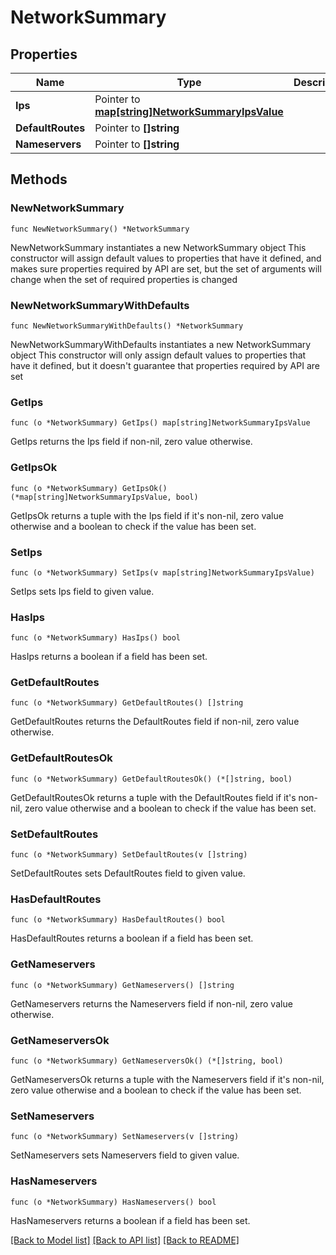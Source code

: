 # NetworkSummary

## Properties

Name | Type | Description | Notes
------------ | ------------- | ------------- | -------------
**Ips** | Pointer to [**map[string]NetworkSummaryIpsValue**](NetworkSummaryIpsValue.md) |  | [optional] 
**DefaultRoutes** | Pointer to **[]string** |  | [optional] 
**Nameservers** | Pointer to **[]string** |  | [optional] 

## Methods

### NewNetworkSummary

`func NewNetworkSummary() *NetworkSummary`

NewNetworkSummary instantiates a new NetworkSummary object
This constructor will assign default values to properties that have it defined,
and makes sure properties required by API are set, but the set of arguments
will change when the set of required properties is changed

### NewNetworkSummaryWithDefaults

`func NewNetworkSummaryWithDefaults() *NetworkSummary`

NewNetworkSummaryWithDefaults instantiates a new NetworkSummary object
This constructor will only assign default values to properties that have it defined,
but it doesn't guarantee that properties required by API are set

### GetIps

`func (o *NetworkSummary) GetIps() map[string]NetworkSummaryIpsValue`

GetIps returns the Ips field if non-nil, zero value otherwise.

### GetIpsOk

`func (o *NetworkSummary) GetIpsOk() (*map[string]NetworkSummaryIpsValue, bool)`

GetIpsOk returns a tuple with the Ips field if it's non-nil, zero value otherwise
and a boolean to check if the value has been set.

### SetIps

`func (o *NetworkSummary) SetIps(v map[string]NetworkSummaryIpsValue)`

SetIps sets Ips field to given value.

### HasIps

`func (o *NetworkSummary) HasIps() bool`

HasIps returns a boolean if a field has been set.

### GetDefaultRoutes

`func (o *NetworkSummary) GetDefaultRoutes() []string`

GetDefaultRoutes returns the DefaultRoutes field if non-nil, zero value otherwise.

### GetDefaultRoutesOk

`func (o *NetworkSummary) GetDefaultRoutesOk() (*[]string, bool)`

GetDefaultRoutesOk returns a tuple with the DefaultRoutes field if it's non-nil, zero value otherwise
and a boolean to check if the value has been set.

### SetDefaultRoutes

`func (o *NetworkSummary) SetDefaultRoutes(v []string)`

SetDefaultRoutes sets DefaultRoutes field to given value.

### HasDefaultRoutes

`func (o *NetworkSummary) HasDefaultRoutes() bool`

HasDefaultRoutes returns a boolean if a field has been set.

### GetNameservers

`func (o *NetworkSummary) GetNameservers() []string`

GetNameservers returns the Nameservers field if non-nil, zero value otherwise.

### GetNameserversOk

`func (o *NetworkSummary) GetNameserversOk() (*[]string, bool)`

GetNameserversOk returns a tuple with the Nameservers field if it's non-nil, zero value otherwise
and a boolean to check if the value has been set.

### SetNameservers

`func (o *NetworkSummary) SetNameservers(v []string)`

SetNameservers sets Nameservers field to given value.

### HasNameservers

`func (o *NetworkSummary) HasNameservers() bool`

HasNameservers returns a boolean if a field has been set.


[[Back to Model list]](../README.md#documentation-for-models) [[Back to API list]](../README.md#documentation-for-api-endpoints) [[Back to README]](../README.md)


